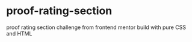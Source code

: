 # proof-rating-section
proof rating section challenge from frontend mentor build with pure CSS and HTML
